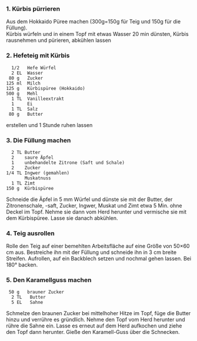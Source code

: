 ### 1. Kürbis pürrieren

Aus dem Hokkaido Püree machen (300g=150g für Teig und 150g für die Füllung).  
Kürbis würfeln und in einem Topf mit etwas Wasser 20 min dünsten, Kürbis rausnehmen und pürieren, abkühlen lassen


### 2. Hefeteig mit Kürbis

```
  1/2   Hefe Würfel
  2 EL  Wasser
 80 g   Zucker
125 ml  Milch
125 g   Kürbispüree (Hokkaido)
500 g   Mehl
  1 TL  Vanilleextrakt
  1     Ei
  1 TL  Salz
 80 g   Butter
```

erstellen und 1 Stunde ruhen lassen

### 3. Die Füllung machen

```
  2 TL Butter
  2    saure Äpfel
  1    unbehandelte Zitrone (Saft und Schale)
  2    Zucker
1/4 TL Ingwer (gemahlen)
       Muskatnuss
  1 TL Zimt
150 g  Kürbispüree
```

Schneide die Äpfel in 5 mm Würfel und dünste sie mit der Butter, der Zitronenschale, -saft, Zucker, Ingwer, Muskat und Zimt etwa 5 Min. ohne Deckel im Topf. Nehme sie dann vom Herd herunter und vermische sie mit dem Kürbispüree. Lasse sie danach abkühlen.

### 4. Teig ausrollen

Rolle den Teig auf einer bemehlten Arbeitsfläche auf eine Größe von 50×60 cm aus. Bestreiche ihn mit der Füllung und schneide ihn in 3 cm breite Streifen.
Aufrollen, auf ein Backblech setzen und nochmal gehen lassen.
Bei 180° backen. 


### 5. Den Karamellguss machen

```
 50 g   brauner Zucker
  2 TL   Butter
  5 EL   Sahne
```

Schmelze den braunen Zucker bei mittelhoher Hitze im Topf, füge die Butter hinzu und verrühre es gründlich. Nehme den Topf vom Herd herunter und rühre die Sahne ein. Lasse es erneut auf dem Herd aufkochen und ziehe den Topf dann herunter.
Gieße den Karamell-Guss über die Schnecken.

